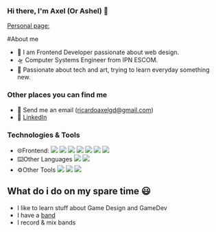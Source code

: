 ### Hi there, I'm Axel (Or Ashel) 👋


[Personal page:](https://ricardoaxel.github.io/potfolio/)

#About me

- 🎤 I am Frontend Developer passionate about web design.
- 🛸 Computer Systems Engineer from IPN ESCOM.
- 📘 Passionate about tech and art, trying to learn everyday something new.


### Other places you can find me 

- 📧 Send me an email (ricardoaxelgd@gmail.com)
- 👔 [LinkedIn](https://www.linkedin.com/in/ricardoaxel/)


### Technologies & Tools
- 🌐Frontend: 
![](https://img.shields.io/badge/HTML-informational?style=flat&logo=<LOGO_NAME>&logoColor=white&color=2bbc8a)
![](https://img.shields.io/badge/CSS-informational?style=flat&logo=<LOGO_NAME>&logoColor=white&color=2bbc8a)
![](https://img.shields.io/badge/Javascript-informational?style=flat&logo=<LOGO_NAME>&logoColor=white&color=2bbc8a)
![](https://img.shields.io/badge/React-informational?style=flat&logo=<LOGO_NAME>&logoColor=white&color=2bbc8a)
![](https://img.shields.io/badge/Redux-informational?style=flat&logo=<LOGO_NAME>&logoColor=white&color=2bbc8a)
![](https://img.shields.io/badge/MaterialUI-informational?style=flat&logo=<LOGO_NAME>&logoColor=white&color=2bbc8a)
![](https://img.shields.io/badge/Bootstrap-informational?style=flat&logo=<LOGO_NAME>&logoColor=white&color=2bbc8a)
- ⌨️Other Languages
![](https://img.shields.io/badge/Python-informational?style=flat&logo=<LOGO_NAME>&logoColor=white&color=5c567a)
![](https://img.shields.io/badge/PHP-informational?style=flat&logo=<LOGO_NAME>&logoColor=white&color=5c567a)
- ⚙️Other Tools
![](https://img.shields.io/badge/NodeJS-informational?style=flat&logo=<LOGO_NAME>&logoColor=white&color=24224f)
![](https://img.shields.io/badge/Visual_Studio_Code-informational?style=flat&logo=<LOGO_NAME>&logoColor=white&color=24224f)
![](https://img.shields.io/badge/Git-informational?style=flat&logo=<LOGO_NAME>&logoColor=white&color=24224f)
###


## What do i do on my spare time 😃
- I like to learn stuff about Game Design and GameDev
- I have a [band](https://dotzd.bandcamp.com/)
- I record & mix bands
